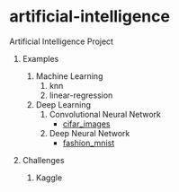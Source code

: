 artificial-intelligence
===

Artificial Intelligence Project

1. Examples 
    1. Machine Learning
        1. knn
        2. linear-regression
    2. Deep Learning
        1. Convolutional Neural Network
            - [cifar_images](examples/deep-learning/cnn/cifar_images.ipynb)
        2. Deep Neural Network
            - [fashion_mnist](examples/deep-learning/dnn/fashion_mnist.ipynb)
        
2. Challenges
    1. Kaggle
